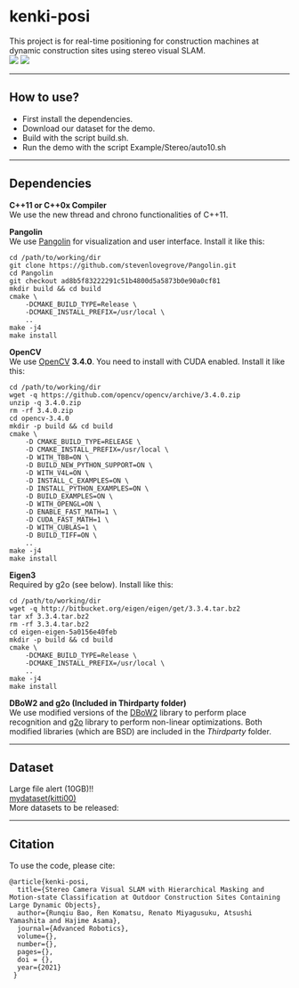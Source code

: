 # kenki-posi
This project is for real-time positioning for construction machines at dynamic construction sites using stereo visual SLAM.<br>
![](https://media.giphy.com/media/Vi0IK2xH1oGWAy7fns/giphy.gif)
![](https://media.giphy.com/media/hQEldL313t8MT3GDzf/giphy.gif)

----------------------------------------
## How to use?
- First install the dependencies.
- Download our dataset for the demo.
- Build with the script build.sh.
- Run the demo with the script Example/Stereo/auto10.sh

----------------------------------------
## Dependencies
**C++11 or C++0x Compiler**<br>
We use the new thread and chrono functionalities of C++11.

**Pangolin**<br>
We use [Pangolin](https://github.com/stevenlovegrove/Pangolin) for visualization and user interface. Install it like this:
```
cd /path/to/working/dir
git clone https://github.com/stevenlovegrove/Pangolin.git
cd Pangolin
git checkout ad8b5f83222291c51b4800d5a5873b0e90a0cf81
mkdir build && cd build
cmake \
    -DCMAKE_BUILD_TYPE=Release \
    -DCMAKE_INSTALL_PREFIX=/usr/local \
    ..
make -j4
make install
```


**OpenCV**<br>
We use [OpenCV](http://opencv.org) **3.4.0**. You need to install with CUDA enabled. Install it like this:
```
cd /path/to/working/dir
wget -q https://github.com/opencv/opencv/archive/3.4.0.zip
unzip -q 3.4.0.zip
rm -rf 3.4.0.zip
cd opencv-3.4.0
mkdir -p build && cd build
cmake \
    -D CMAKE_BUILD_TYPE=RELEASE \ 
    -D CMAKE_INSTALL_PREFIX=/usr/local \
    -D WITH_TBB=ON \
    -D BUILD_NEW_PYTHON_SUPPORT=ON \
    -D WITH_V4L=ON \
    -D INSTALL_C_EXAMPLES=ON \
    -D INSTALL_PYTHON_EXAMPLES=ON \
    -D BUILD_EXAMPLES=ON \
    -D WITH_OPENGL=ON \
    -D ENABLE_FAST_MATH=1 \
    -D CUDA_FAST_MATH=1 \
    -D WITH_CUBLAS=1 \
    -D BUILD_TIFF=ON \
    ..  
make -j4
make install
```

**Eigen3**<br>
Required by g2o (see below). Install like this:
```
cd /path/to/working/dir
wget -q http://bitbucket.org/eigen/eigen/get/3.3.4.tar.bz2
tar xf 3.3.4.tar.bz2
rm -rf 3.3.4.tar.bz2
cd eigen-eigen-5a0156e40feb
mkdir -p build && cd build
cmake \
    -DCMAKE_BUILD_TYPE=Release \
    -DCMAKE_INSTALL_PREFIX=/usr/local \
    ..
make -j4
make install
```

**DBoW2 and g2o (Included in Thirdparty folder)**<br>
We use modified versions of the [DBoW2](https://github.com/dorian3d/DBoW2) library to perform place recognition and [g2o](https://github.com/RainerKuemmerle/g2o) library to perform non-linear optimizations. Both modified libraries (which are BSD) are included in the *Thirdparty* folder.

----------------------------------------
## Dataset<br>
Large file alert (10GB)!!<br>
[mydataset(kitti00)](https://drive.google.com/file/d/1T1KrqSesag_-sO5D6IOZttP0yGVrRPhi/view?usp=sharing)<br>
More datasets to be released:<br>

----------------------------------------
## Citation
To use the code, please cite:

    @article{kenki-posi,
      title={Stereo Camera Visual SLAM with Hierarchical Masking and Motion-state Classification at Outdoor Construction Sites Containing Large Dynamic Objects},
      author={Runqiu Bao, Ren Komatsu, Renato Miyagusuku, Atsushi Yamashita and Hajime Asama},
      journal={Advanced Robotics},
      volume={},
      number={},
      pages={},
      doi = {},
      year={2021}
     }
